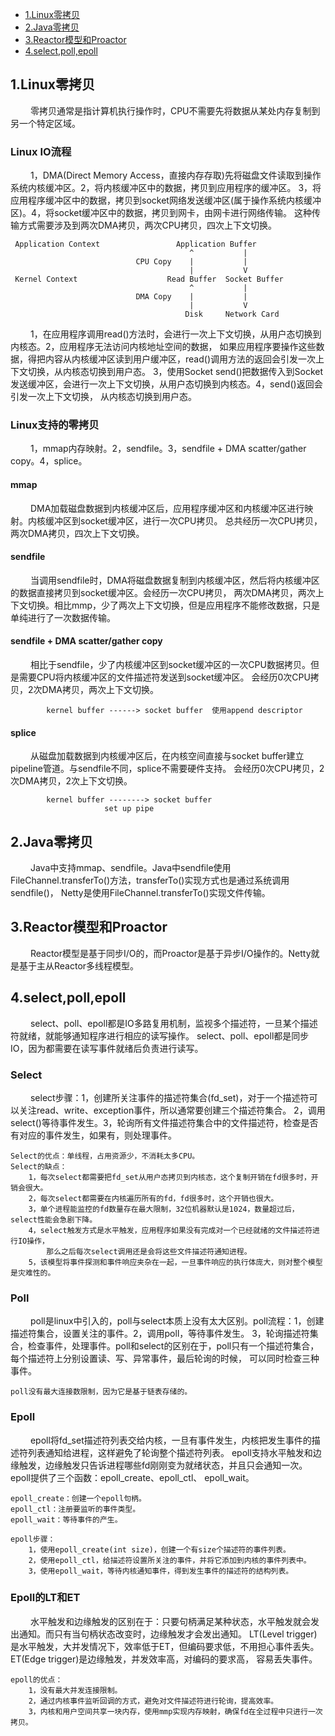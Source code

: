 * [1.Linux零拷贝](#1)
* [2.Java零拷贝](#2)
* [3.Reactor模型和Proactor](#3)
* [4.select,poll,epoll](#4)

<h2 id="1">1.Linux零拷贝</h2>
&emsp;&emsp; 零拷贝通常是指计算机执行操作时，CPU不需要先将数据从某处内存复制到另一个特定区域。

### Linux IO流程
&emsp;&emsp; 1，DMA(Direct Memory Access，直接内存存取)先将磁盘文件读取到操作系统内核缓冲区。2，将内核缓冲区中的数据，拷贝到应用程序的缓冲区。
3，将应用程序缓冲区中的数据，拷贝到socket网络发送缓冲区(属于操作系统内核缓冲区)。4，将socket缓冲区中的数据，拷贝到网卡，由网卡进行网络传输。
这种传输方式需要涉及到两次DMA拷贝，两次CPU拷贝，四次上下文切换。

     Application Context                 Application Buffer
                                            ^           |
                                CPU Copy    |           |
                                            |           V
     Kernel Context                    Read Buffer  Socket Buffer
                                            ^           |
                                DMA Copy    |           |
                                            |           V
                                           Disk     Network Card
                                           
&emsp;&emsp; 1，在应用程序调用read()方法时，会进行一次上下文切换，从用户态切换到内核态。2，应用程序无法访问内核地址空间的数据，
如果应用程序要操作这些数据，得把内容从内核缓冲区读到用户缓冲区，read()调用方法的返回会引发一次上下文切换，从内核态切换到用户态。
3，使用Socket send()把数据传入到Socket发送缓冲区，会进行一次上下文切换，从用户态切换到内核态。4，send()返回会引发一次上下文切换，
从内核态切换到用户态。

### Linux支持的零拷贝
&emsp;&emsp; 1，mmap内存映射。2，sendfile。3，sendfile + DMA scatter/gather copy。4，splice。

#### mmap
&emsp;&emsp; DMA加载磁盘数据到内核缓冲区后，应用程序缓冲区和内核缓冲区进行映射。内核缓冲区到socket缓冲区，进行一次CPU拷贝。
总共经历一次CPU拷贝，两次DMA拷贝，四次上下文切换。

#### sendfile
&emsp;&emsp; 当调用sendfile时，DMA将磁盘数据复制到内核缓冲区，然后将内核缓冲区的数据直接拷贝到socket缓冲区。会经历一次CPU拷贝，
两次DMA拷贝，两次上下文切换。相比mmp，少了两次上下文切换，但是应用程序不能修改数据，只是单纯进行了一次数据传输。

#### sendfile + DMA scatter/gather copy
&emsp;&emsp; 相比于sendfile，少了内核缓冲区到socket缓冲区的一次CPU数据拷贝。但是需要CPU将内核缓冲区的文件描述符发送到socket缓冲区。
会经历0次CPU拷贝，2次DMA拷贝，两次上下文切换。

            kernel buffer ------> socket buffer  使用append descriptor
            
#### splice
&emsp;&emsp; 从磁盘加载数据到内核缓冲区后，在内核空间直接与socket buffer建立pipeline管道。与sendfile不同，splice不需要硬件支持。
会经历0次CPU拷贝，2次DMA拷贝，2次上下文切换。
    
            kernel buffer --------> socket buffer  
                         set up pipe

<h2 id="2">2.Java零拷贝</h2>
&emsp;&emsp; Java中支持mmap、sendfile。Java中sendfile使用FileChannel.transferTo()方法，transferTo()实现方式也是通过系统调用sendfile()，
Netty是使用FileChannel.transferTo()实现文件传输。

<h2 id="3">3.Reactor模型和Proactor</h2>
&emsp;&emsp; Reactor模型是基于同步I/O的，而Proactor是基于异步I/O操作的。Netty就是基于主从Reactor多线程模型。

<h2 id="4">4.select,poll,epoll</h2>
&emsp;&emsp; select、poll、epoll都是IO多路复用机制，监视多个描述符，一旦某个描述符就绪，就能够通知程序进行相应的读写操作。
select、poll、epoll都是同步IO，因为都需要在读写事件就绪后负责进行读写。

### Select
&emsp;&emsp; select步骤：1，创建所关注事件的描述符集合(fd_set)，对于一个描述符可以关注read、write、exception事件，所以通常要创建三个描述符集合。
2，调用select()等待事件发生。3，轮询所有文件描述符集合中的文件描述符，检查是否有对应的事件发生，如果有，则处理事件。

    Select的优点：单线程，占用资源少，不消耗太多CPU。
    Select的缺点：
        1，每次select都需要把fd_set从用户态拷贝到内核态，这个复制开销在fd很多时，开销会很大。
        2，每次select都需要在内核遍历所有的fd，fd很多时，这个开销也很大。
        3，单个进程能监控的fd数量存在最大限制，32位机器默认是1024，数量超过后，select性能会急剧下降。
        4，select触发方式是水平触发，应用程序如果没有完成对一个已经就绪的文件描述符进行IO操作，
            那么之后每次select调用还是会将这些文件描述符通知进程。
        5，该模型将事件探测和事件响应夹杂在一起，一旦事件响应的执行体庞大，则对整个模型是灾难性的。

### Poll
&emsp;&emsp; poll是linux中引入的，poll与select本质上没有太大区别。poll流程：1，创建描述符集合，设置关注的事件。2，调用poll，等待事件发生。
3，轮询描述符集合，检查事件，处理事件。poll和select的区别在于，poll只有一个描述符集合，每个描述符上分别设置读、写、异常事件，最后轮询的时候，
可以同时检查三种事件。
    
    poll没有最大连接数限制，因为它是基于链表存储的。

### Epoll
&emsp;&emsp; epoll将fd_set描述符列表交给内核，一旦有事件发生，内核把发生事件的描述符列表通知给进程，这样避免了轮询整个描述符列表。
epoll支持水平触发和边缘触发，边缘触发只告诉进程哪些fd刚刚变为就绪状态，并且只会通知一次。epoll提供了三个函数：epoll_create、epoll_ctl、
epoll_wait。
    
    epoll_create：创建一个epoll句柄。
    epoll_ctl：注册要监听的事件类型。
    epoll_wait：等待事件的产生。

    epoll步骤：
        1，使用epoll_create(int size)，创建一个有size个描述符的事件列表。
        2，使用epoll_ctl，给描述符设置所关注的事件，并将它添加到内核的事件列表中。 
        3，使用epoll_wait，等待内核通知事件，得到发生事件的描述符的结构列表。

### Epoll的LT和ET
&emsp;&emsp; 水平触发和边缘触发的区别在于：只要句柄满足某种状态，水平触发就会发出通知。而只有当句柄状态改变时，边缘触发才会发出通知。
LT(Level trigger)是水平触发，大并发情况下，效率低于ET，但编码要求低，不用担心事件丢失。ET(Edge trigger)是边缘触发，并发效率高，对编码的要求高，
容易丢失事件。

    epoll的优点：
        1，没有最大并发连接限制。
        2，通过内核事件监听回调的方式，避免对文件描述符进行轮询，提高效率。
        3，内核和用户空间共享一块内存，使用mmp实现内存映射，确保fd在全过程中只进行一次拷贝。